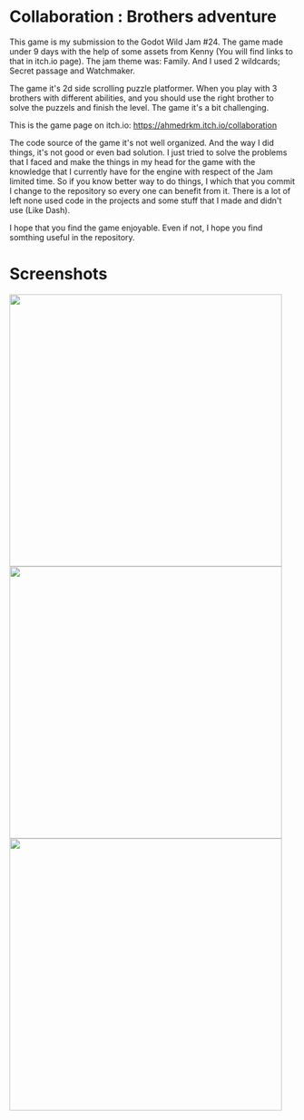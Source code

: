 # Collaboration : Brothers adventure
This game is my submission to the Godot Wild Jam #24. The game made under 9 days with the help of some assets from Kenny (You will find links to that in itch.io page).
The jam theme was: Family. And I used 2 wildcards; Secret passage and Watchmaker.

The game it's 2d side scrolling puzzle platformer. When you play with 3 brothers with different abilities, and you should use the right brother to solve the puzzels and finish the level. The game it's a bit challenging.

This is the game page on itch.io:
https://ahmedrkm.itch.io/collaboration

The code source of the game it's not well organized. And the way I did things, it's not good or even bad solution. I just tried to solve the problems that I faced and make the things in my head for the game with the knowledge that I currently have for the engine with respect of the Jam limited time. So if you know better way to do things, I which that you commit I change to the repository so every one can benefit from it.
There is a lot of left none used code in the projects and some stuff that I made and didn't use (Like Dash).

I hope that you find the game enjoyable. Even if not, I hope you find somthing useful in the repository.

# Screenshots
<img src="https://img.itch.zone/aW1hZ2UvNzM4MjY1LzQxMTExNjEucG5n/original/qXGJNR.png" height="480"/>
<img src="https://img.itch.zone/aW1hZ2UvNzM4MjY1LzQxMTExNjQucG5n/original/HAq3nb.png" height="480"/>
<img src="https://img.itch.zone/aW1hZ2UvNzM4MjY1LzQxMTExNjMucG5n/original/mpKcrw.png" height="480"/>

